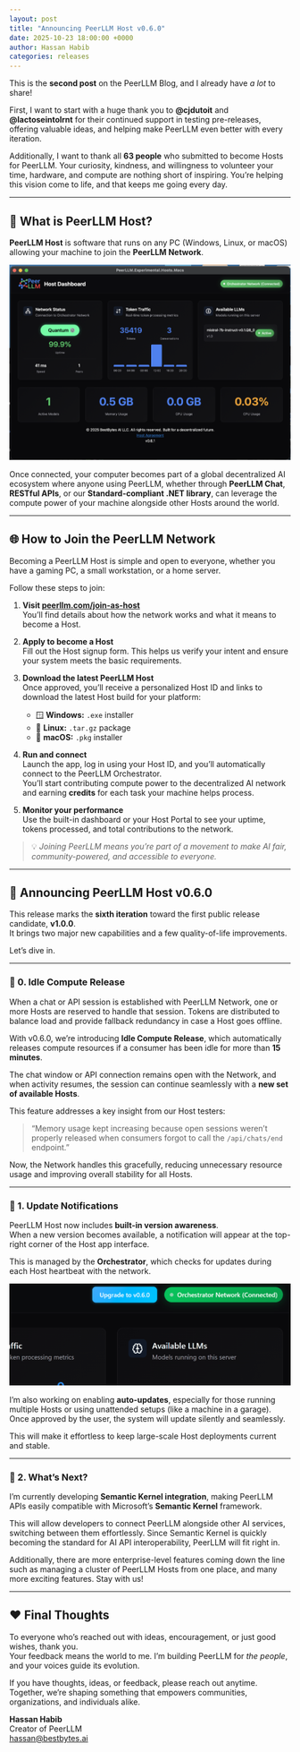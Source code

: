 ```yaml
---
layout: post
title: "Announcing PeerLLM Host v0.6.0"
date: 2025-10-23 18:00:00 +0000
author: Hassan Habib
categories: releases
---
```


This is the **second post** on the PeerLLM Blog, and I already have *a lot* to share!  

First, I want to start with a huge thank you to **@cjdutoit** and **@lactoseintolrnt** for their continued support in testing pre-releases, offering valuable ideas, and helping make PeerLLM even better with every iteration.  

Additionally, I want to thank all **63 people** who submitted to become Hosts for PeerLLM. Your curiosity, kindness, and willingness to volunteer your time, hardware, and compute are nothing short of inspiring. You’re helping this vision come to life, and that keeps me going every day.  

---

## 🚀 What is PeerLLM Host?

**PeerLLM Host** is software that runs on any PC (Windows, Linux, or macOS) allowing your machine to join the **PeerLLM Network**.  

![PeerLLM Host v0.6.0 on Mac](/assets/images/PeerLLM-v0.6.0-MacOSX.png)

Once connected, your computer becomes part of a global decentralized AI ecosystem where anyone using PeerLLM, whether through **PeerLLM Chat**, **RESTful APIs**, or our **Standard-compliant .NET library**, can leverage the compute power of your machine alongside other Hosts around the world.  

---

## 🌐 How to Join the PeerLLM Network

Becoming a PeerLLM Host is simple and open to everyone, whether you have a gaming PC, a small workstation, or a home server.  

Follow these steps to join:

1. **Visit [peerllm.com/join-as-host](https://www.peerllm.com/join-as-host.html)**  
   You’ll find details about how the network works and what it means to become a Host.

2. **Apply to become a Host**  
   Fill out the Host signup form. This helps us verify your intent and ensure your system meets the basic requirements.

3. **Download the latest PeerLLM Host**  
   Once approved, you’ll receive a personalized Host ID and links to download the latest Host build for your platform:  
   - 🪟 **Windows:** `.exe` installer  
   - 🐧 **Linux:** `.tar.gz` package  
   - 🍎 **macOS:** `.pkg` installer  

4. **Run and connect**  
   Launch the app, log in using your Host ID, and you’ll automatically connect to the PeerLLM Orchestrator.  
   You’ll start contributing compute power to the decentralized AI network and earning **credits** for each task your machine helps process.

5. **Monitor your performance**  
   Use the built-in dashboard or your Host Portal to see your uptime, tokens processed, and total contributions to the network.

> 💡 *Joining PeerLLM means you’re part of a movement to make AI fair, community-powered, and accessible to everyone.*

---

## 🎉 Announcing PeerLLM Host v0.6.0

This release marks the **sixth iteration** toward the first public release candidate, **v1.0.0**.  
It brings two major new capabilities and a few quality-of-life improvements.  

Let’s dive in.

---

### 🧠 0. Idle Compute Release

When a chat or API session is established with PeerLLM Network, one or more Hosts are reserved to handle that session. Tokens are distributed to balance load and provide fallback redundancy in case a Host goes offline.

With v0.6.0, we’re introducing **Idle Compute Release**, which automatically releases compute resources if a consumer has been idle for more than **15 minutes**.  

The chat window or API connection remains open with the Network, and when activity resumes, the session can continue seamlessly with a **new set of available Hosts**.  

This feature addresses a key insight from our Host testers:  
> “Memory usage kept increasing because open sessions weren’t properly released when consumers forgot to call the `/api/chats/end` endpoint.”

Now, the Network handles this gracefully, reducing unnecessary resource usage and improving overall stability for all Hosts.  

---

### 🔔 1. Update Notifications

PeerLLM Host now includes **built-in version awareness**.  
When a new version becomes available, a notification will appear at the top-right corner of the Host app interface.  

This is managed by the **Orchestrator**, which checks for updates during each Host heartbeat with the network.  

![PeerLLM on Windows Update](/assets/images/InstallUpdatePeerLLM0.6.0.gif)

I’m also working on enabling **auto-updates**, especially for those running multiple Hosts or using unattended setups (like a machine in a garage). Once approved by the user, the system will update silently and seamlessly.  

This will make it effortless to keep large-scale Host deployments current and stable.

---

### 🧩 2. What’s Next?

I’m currently developing **Semantic Kernel integration**, making PeerLLM APIs easily compatible with Microsoft’s **Semantic Kernel** framework.  

This will allow developers to connect PeerLLM alongside other AI services, switching between them effortlessly. Since Semantic Kernel is quickly becoming the standard for AI API interoperability, PeerLLM will fit right in.

Additionally, there are more enterprise-level features coming down the line such as managing a cluster of PeerLLM Hosts from one place, and many more exciting features. Stay with us!

---

## ❤️ Final Thoughts

To everyone who’s reached out with ideas, encouragement, or just good wishes, thank you.  
Your feedback means the world to me. I’m building PeerLLM for *the people*, and your voices guide its evolution.  

If you have thoughts, ideas, or feedback, please reach out anytime. Together, we’re shaping something that empowers communities, organizations, and individuals alike.  

**Hassan Habib**  
Creator of PeerLLM  
hassan@bestbytes.ai
